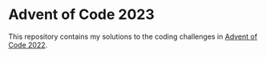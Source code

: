 # Advent of Code 2023

This repository contains my solutions to the coding challenges in [Advent of Code 2022](https://adventofcode.com/2023).